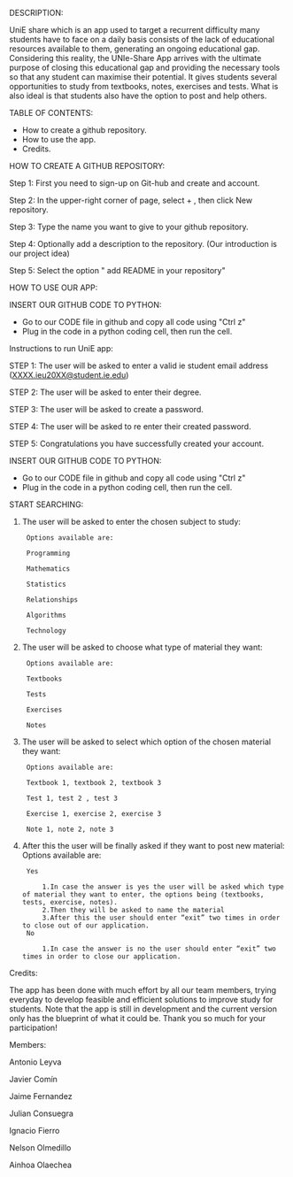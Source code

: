 DESCRIPTION:

UniE share which is an app used to target a recurrent difficulty many students have to face on a daily basis consists of the lack of educational resources available to them, generating an ongoing educational gap. Considering this reality, the UNIe-Share App arrives with the ultimate purpose of closing this educational gap and providing the necessary tools so that any student can maximise their potential. It gives students several opportunities to study from textbooks, notes, exercises and tests. What is also ideal is that students also have the option to post and help others. 


TABLE OF CONTENTS:
- How to create a github repository. 
- How to use the app. 
- Credits. 


HOW TO CREATE A GITHUB REPOSITORY:


Step 1: First you need to sign-up on Git-hub and create and account.

Step 2: In the upper-right corner of  page, select + , then click New repository.

Step 3: Type the name you want to give to your github repository.

Step 4: Optionally add a description to the repository. (Our introduction is our project idea)

Step 5: Select the option " add README in your repository"


HOW TO USE OUR APP:

INSERT OUR GITHUB CODE TO PYTHON:

- Go to our CODE file in github and copy all code using "Ctrl z"
- Plug in the code in a python coding cell, then run the cell.


Instructions to run UniE app:

STEP 1: The user will be asked to enter a valid ie student email address (XXXX.ieu20XX@student.ie.edu)

STEP 2: The user will be asked to enter their degree.

STEP 3: The user will be asked to create a password.

STEP 4: The user will be asked to re enter their created password.

STEP 5: Congratulations you have successfully created your account.



INSERT OUR GITHUB CODE TO PYTHON:

- Go to our CODE file in github and copy all code using "Ctrl z"
- Plug in the code in a python coding cell, then run the cell.



START SEARCHING: 

1. The user will be asked to enter the chosen subject to study:

		Options available are:

		Programming

		Mathematics

		Statistics

		Relationships

		Algorithms

		Technology

2. The user will be asked to choose what type of material they want:
   
		Options available are:

		Textbooks

		Tests

		Exercises

		Notes

3. The user will be asked to select which option  of the chosen material they want:

		Options available are:
		
		Textbook 1, textbook 2, textbook 3
		
		Test 1, test 2 , test 3
		
		Exercise 1, exercise 2, exercise 3
		
		Note 1, note 2, note 3

4. After this the user will be finally asked if they want to post new material:
		Options available are:

		Yes

			1.In case the answer is yes the user will be asked which type of material they want to enter, the options being (textbooks, tests, exercise, notes).
			2.Then they will be asked to name the material 
			3.After this the user should enter “exit” two times in order to close out of our application.
		No

			1.In case the answer is no the user should enter “exit” two times in order to close our application. 

Credits: 

The app has been done with much effort by all our team members, trying everyday to develop feasible and efficient solutions to improve study for students. Note that the app is still in development and the current version only has the blueprint of what it could be. Thank you so much for your participation!

Members:

Antonio Leyva

Javier Comín

Jaime Fernandez

Julian Consuegra

Ignacio Fierro

Nelson Olmedillo

Ainhoa Olaechea





